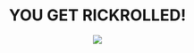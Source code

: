 <div id="header" align="center">
    <h1> YOU GET RICKROLLED! </h1>
    <img src='https://c.tenor.com/x8v1oNUOmg4AAAAd/rickroll-roll.gif'/>
</div>
